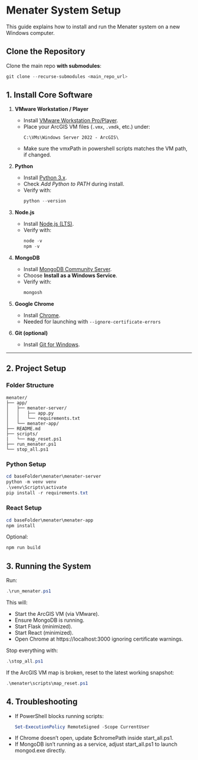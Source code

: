 # Menater System Setup

This guide explains how to install and run the Menater system on a new Windows computer.



## Clone the Repository

Clone the main repo **with submodules**:

```powershell
git clone --recurse-submodules <main_repo_url>
```

## 1. Install Core Software

1. **VMware Workstation / Player**  
   - Install [VMware Workstation Pro/Player](https://www.vmware.com/products/workstation-pro.html).  
   - Place your ArcGIS VM files (`.vmx`, `.vmdk`, etc.) under:  
     ```
     C:\VMs\Windows Server 2022 - ArcGIS\
     ```
	- Make sure the vmxPath in powershell scripts matches the VM path, if changed. 

2. **Python**  
   - Install [Python 3.x](https://www.python.org/downloads/windows/).  
   - Check *Add Python to PATH* during install.  
   - Verify with:
     ```powershell
     python --version
     ```

3. **Node.js**  
   - Install [Node.js (LTS)](https://nodejs.org/).  
   - Verify with:
     ```powershell
     node -v
     npm -v
     ```

4. **MongoDB**  
   - Install [MongoDB Community Server](https://www.mongodb.com/try/download/community).  
   - Choose **Install as a Windows Service**.  
   - Verify with:
     ```powershell
     mongosh
     ```

5. **Google Chrome**  
   - Install [Chrome](https://www.google.com/chrome/).  
   - Needed for launching with `--ignore-certificate-errors`

6. **Git (optional)**  
   - Install [Git for Windows](https://git-scm.com/download/win).  

---

## 2. Project Setup

### Folder Structure
    menater/
    ├── app/
    │   ├── menater-server/
    │   │   ├── app.py
    │   │   └── requirements.txt
    │   └── menater-app/
    ├── README.md
    ├── scripts/
    |   └── map_reset.ps1
    ├── run_menater.ps1
    └── stop_all.ps1

### Python Setup
   ```powershell
   cd baseFolder\menater\menater-server
   python -m venv venv
   .\venv\Scripts\activate
   pip install -r requirements.txt
   ```

### React Setup
   ```powershell
   cd baseFolder\menater\menater-app
   npm install
   ```
   Optional:
   ```powershell
   npm run build
   ```


## 3. Running the System
Run:
```powershell
.\run_menater.ps1
```
This will:
   - Start the ArcGIS VM (via VMware).
   - Ensure MongoDB is running.
   - Start Flask (minimized).
   - Start React (minimized).
   - Open Chrome at https://localhost:3000 ignoring certificate warnings.


Stop everything with:
```powershell
.\stop_all.ps1
```

If the ArcGIS VM map is broken, reset to the latest working snapshot:
```powershell
.\menater\scripts\map_reset.ps1
```

## 4. Troubleshooting
   - If PowerShell blocks running scripts:
      ```powershell
      Set-ExecutionPolicy RemoteSigned -Scope CurrentUser
      ```
   - If Chrome doesn’t open, update $chromePath inside start_all.ps1.
   - If MongoDB isn’t running as a service, adjust start_all.ps1 to launch mongod.exe directly.
	
